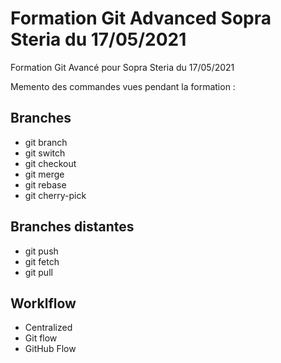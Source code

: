 # Formation Git Advanced Sopra Steria du 17/05/2021

Formation Git Avancé pour Sopra Steria du 17/05/2021

Memento des commandes vues pendant la formation :

## Branches

* git branch
* git switch
* git checkout
* git merge
* git rebase
* git cherry-pick

## Branches distantes

* git push
* git fetch
* git pull

## Worklflow

* Centralized
* Git flow
* GitHub Flow